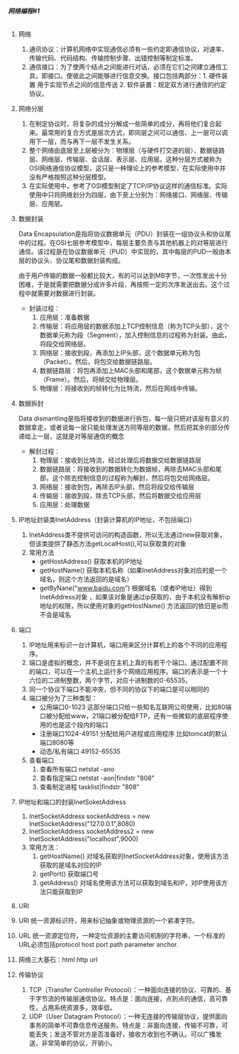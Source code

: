 ###### **网络编程#1**

1. 网络

   1. 通讯协议：计算机网络中实现通信必须有一些约定即通信协议，对速率、传输代码、代码结构、传输控制步骤、出错控制等制定标准。
   2. 通信接口：为了使两个结点之间能进行对话，必须在它们之间建立通信工具，即接口。使彼此之间能够进行信息交换。接口包括两部分：1. 硬件装置 用于实现节点之间的信息传送   2. 软件装置：规定双方进行通信的约定协议。

2. 网络分层

   1. 在制定协议时，将复杂的成分分解成一些简单的成分，再将他们复合起来。最常用的复合方式是层次方式，即同层之间可以通信、上一层可以调用下一层，而与再下一层不发生关系。
   2. 整个网络由底层至上层被分为：物理层（与硬件打交道的层）、数据链路层、网络层、传输层、会话层、表示层、应用层。这种分层方式被称为OSI网络通信协议模型，这只是一种理论上的参考模型，在实际使用中并没有严格按照这种分层模型。
   3. 在实际使用中，参考了OSI模型制定了TCP/IP协议这样的通信标准。实际使用中只将网络划分为四层，由下至上分别为：网络接口、网络层、传输层、应用层。

3. 数据封装

   Data Encapsulation是指将协议数据单元（PDU）封装在一组协议头和协议尾中的过程。在OSI七层参考模型中，每层主要负责与其他机器上的对等层进行通信。该过程是在协议数据单元（PUD）中实现的，其中每层的PUD一般由本层的协议头、协议尾和数据封装构成。

   由于用户传输的数据一般都比较大，有的可以达到MB字节，一次性发出十分困难，于是就需要把数据分成许多片段，再按照一定的次序发送出去。这个过程中就需要对数据进行封装。 

   * 封装过程：
     1. 应用层：准备数据
     2. 传输层：将应用层的数据添加上TCP控制信息（称为TCP头部），这个数据单元称为段（Segment），加入控制信息的过程称为封装。由此，将段交给网络层。
     3. 网络层：接收到段，再添加上IP头部，这个数据单元称为包（Packet）。然后，将包交给数据链路层。
     4. 数据链路层：将包再添加上MAC头部和尾部，这个数据单元称为帧（Frame）。然后，将帧交给物理层。
     5. 物理层：将接收到的帧转化为比特流，然后在网线中传输。

4. 数据拆封

   Data dismantling是指将接收到的数据进行拆包，每一层只把对该层有意义的数据拿走，或者说每一层只能处理发送方同等层的数据，然后把其余的部分传递给上一层，这就是对等层通信的概念

   * 解封过程：
     1. 物理层：接收到比特流，经过处理后将数据交给数据链路层
     2. 数据链路层：将接收到的数据转化为数据帧，再除去MAC头部和尾部，这个除去控制信息的过程称为解封，然后将包交给网络层。
     3. 网络层：接收到包，再除去IP头部，然后将段交给传输层
     4. 传输层：接收到段，除去TCP头部，然后将数据交给应用层
     5. 应用层：处理数据

5. IP地址封装类InetAddress（封装计算机的IP地址，不包括端口）

   1. InetAddress类不提供可访问的构造函数，所以无法通过new获取对象，但该类提供了静态方法getLocalHost(),可以获取类的对象
   2. 常用方法
      * getHostAddress()	获取本机的IP地址
      * getHostName()    获取本机名称（如果InetAddress对象对应的是一个域名，则这个方法返回的是域名）
      * getByNane("www.baidu.com")    根据域名（或者IP地址）得到InetAddress对象 ，如果该对象是通过ip获取的，由于本机没有解析ip地址的权限，所以使用对象的getHostName() 方法返回的依旧是ip而不会是域名

6. 端口

   1. IP地址用来标识一台计算机，端口用来区分计算机上的各个不同的应用程序。
   2. 端口是虚拟的概念，并不是说在主机上真的有若干个端口。通过配置不同的端口，可以在一个主机上运行多个网络应用程序。端口的表示是一个十六位的二进制整数，两个字节，对应十进制数的0-65535。
   3. 同一个协议下端口不能冲突，但不同的协议下的端口是可以相同的
   4. 端口被分为了三种类型：
      * 公用端口0-1023     这部分端口只给一些知名互联网公司使用，比如80端口被分配给www，21端口被分配给FTP，还有一些微软的底层程序使用的也是这个段内的端口
      * 注册端口1024-49151  分配给用户进程或应用程序  比如tomcat的默认端口8080等
      * 动态/私有端口  49152-65535
   5. 查看端口
      1. 查看所有端口 netstat -ano
      2. 查看指定端口 netstat -aon|findstr "808"
      3. 查看制定进程 tasklist|findstr "808"

7. IP地址和端口的封装InetSoketAddress
   1. InetSocketAddress socketAddress = new InetSocketAddress("127.0.0.1",8080)
   2. InetSocketAddress socketAddress2 = new InetSocketAddress("localhost",9000)
   3. 常用方法：
      1. getHostName() 对域名获取的InetSocketAddress对象，使用该方法获取的是域名对应的IP
      2. getPort() 获取端口号
      3. getAddress() 对域名使用该方法可以获取到域名和IP，对IP使用该方法只能获取到IP

8.  URI

   1. URI  统一资源标识符，用来标记抽象或物理资源的一个紧凑字符。
   2. URL 统一资源定位符，一种定位资源的主要访问机制的字符串，一个标准的URL必须包括protocol host port path parameter anchor.
   3. 网络三大基石：html http url

9. 传输协议

   1. TCP（Transfer Controller Protocol）：一种面向连接的协议、可靠的、基于字节流的传输层通信协议。特点是：面向连接，点到点的通信，高可靠性，占用系统资源多，效率低。
   2. UDP（User Datagram Protocol）：一种无连接的传输层协议，提供面向事务的简单不可靠信息传送服务。特点是：非面向连接，传输不可靠，可能丢失；发送不管对方是否准备好，接收方收到也不确认。可以广播发送，非常简单的协议，开销小。
